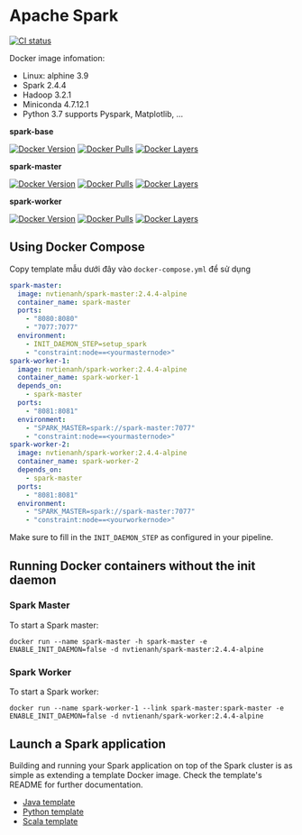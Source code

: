 # Apache Spark
[![CI status](https://github.com/nvtienanh/docker-spark/workflows/CI/badge.svg?branch=2.4.4-alpine)](https://github.com/nvtienanh/docker-spark/actions?query=branch%3A2.4.4-alpine++)

Docker image infomation:
* Linux: alphine 3.9
* Spark 2.4.4
* Hadoop 3.2.1
* Miniconda 4.7.12.1
* Python 3.7 supports Pyspark, Matplotlib, ...

**spark-base**

[![Docker Version](https://images.microbadger.com/badges/version/nvtienanh/spark-base:2.4.4-alpine.svg)](https://hub.docker.com/r/nvtienanh/spark-base/)
[![Docker Pulls](https://img.shields.io/docker/pulls/nvtienanh/spark-base)](https://hub.docker.com/r/nvtienanh/spark-base/)
[![Docker Layers](https://img.shields.io/microbadger/layers/nvtienanh/spark-base/2.4.4-alpine)](https://hub.docker.com/r/nvtienanh/spark-base/)

**spark-master**

[![Docker Version](https://images.microbadger.com/badges/version/nvtienanh/spark-master:2.4.4-alpine.svg)](https://hub.docker.com/r/nvtienanh/spark-master/)
[![Docker Pulls](https://img.shields.io/docker/pulls/nvtienanh/spark-master)](https://hub.docker.com/r/nvtienanh/spark-master/)
[![Docker Layers](https://img.shields.io/microbadger/layers/nvtienanh/spark-master/2.4.4-alpine)](https://hub.docker.com/r/nvtienanh/spark-master/)

**spark-worker**

[![Docker Version](https://images.microbadger.com/badges/version/nvtienanh/spark-worker:2.4.4-alpine.svg)](https://hub.docker.com/r/nvtienanh/spark-worker/)
[![Docker Pulls](https://img.shields.io/docker/pulls/nvtienanh/spark-worker)](https://hub.docker.com/r/nvtienanh/spark-worker/)
[![Docker Layers](https://img.shields.io/microbadger/layers/nvtienanh/spark-worker/2.4.4-alpine)](https://hub.docker.com/r/nvtienanh/spark-worker/)


## Using Docker Compose

Copy template mẫu dưới đây vào `docker-compose.yml` để sử dụng
```yml
spark-master:
  image: nvtienanh/spark-master:2.4.4-alpine
  container_name: spark-master
  ports:
    - "8080:8080"
    - "7077:7077"
  environment:
    - INIT_DAEMON_STEP=setup_spark
    - "constraint:node==<yourmasternode>"
spark-worker-1:
  image: nvtienanh/spark-worker:2.4.4-alpine
  container_name: spark-worker-1
  depends_on:
    - spark-master
  ports:
    - "8081:8081"
  environment:
    - "SPARK_MASTER=spark://spark-master:7077"
    - "constraint:node==<yourmasternode>"
spark-worker-2:
  image: nvtienanh/spark-worker:2.4.4-alpine
  container_name: spark-worker-2
  depends_on:
    - spark-master
  ports:
    - "8081:8081"
  environment:
    - "SPARK_MASTER=spark://spark-master:7077"
    - "constraint:node==<yourworkernode>"  
```
Make sure to fill in the `INIT_DAEMON_STEP` as configured in your pipeline.

## Running Docker containers without the init daemon
### Spark Master
To start a Spark master:

    docker run --name spark-master -h spark-master -e ENABLE_INIT_DAEMON=false -d nvtienanh/spark-master:2.4.4-alpine

### Spark Worker
To start a Spark worker:

    docker run --name spark-worker-1 --link spark-master:spark-master -e ENABLE_INIT_DAEMON=false -d nvtienanh/spark-worker:2.4.4-alpine

## Launch a Spark application
Building and running your Spark application on top of the Spark cluster is as simple as extending a template Docker image. Check the template's README for further documentation.
* [Java template](template/java)
* [Python template](template/python)
* [Scala template](template/scala)
